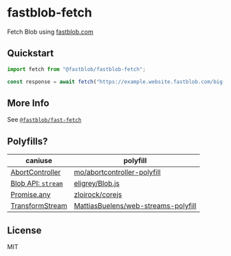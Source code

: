 # fastblob-fetch
Fetch Blob using [fastblob.com](https://fastblob.com)

## Quickstart

``` js
import fetch from "@fastblob/fastblob-fetch";

const response = await fetch("https://example.website.fastblob.com/big-buck-bunny/Big%20Buck%20Bunny_1080p_30fps.mp4")
```

## More Info

See [`@fastblob/fast-fetch`](https://github.com/fastblob/fast-fetch)

## Polyfills?
| caniuse | polyfill |
|---|---|
| [AbortController](https://caniuse.com/abortcontroller) | [mo/abortcontroller-polyfill](https://github.com/mo/abortcontroller-polyfill) |
| [Blob API: `stream`](https://caniuse.com/mdn-api_blob_stream) | [eligrey/Blob.js](https://github.com/eligrey/Blob.js) |
| [Promise.any](https://caniuse.com/mdn-javascript_builtins_promise_any) | [zloirock/corejs](https://github.com/zloirock/core-js#promiseany) |
| [TransformStream](https://caniuse.com/mdn-api_transformstream) | [MattiasBuelens/web-streams-polyfill](https://github.com/MattiasBuelens/web-streams-polyfill) |

## License

MIT
